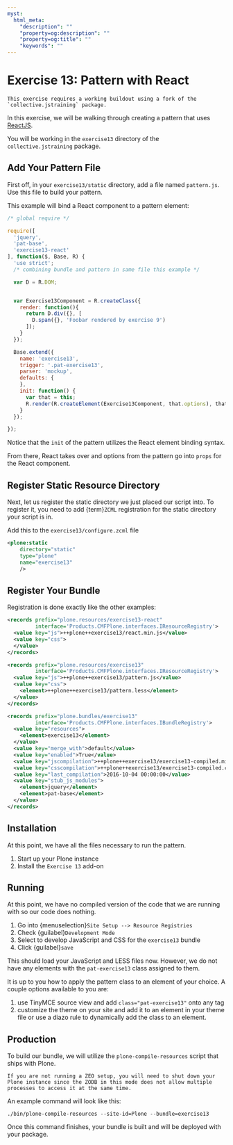 ```yaml
---
myst:
  html_meta:
    "description": ""
    "property=og:description": ""
    "property=og:title": ""
    "keywords": ""
---
```


# Exercise 13: Pattern with React

```{warning}
This exercise requires a working buildout using a fork of the `collective.jstraining` package.
```

In this exercise, we will be walking through creating a pattern that uses [ReactJS](https://react.dev/).

You will be working in the `exercise13` directory of the `collective.jstraining` package.

## Add Your Pattern File

First off, in your `exercise13/static` directory, add a file named `pattern.js`.
Use this file to build your pattern.

This example will bind a React component to a pattern element:

```javascript
/* global require */

require([
  'jquery',
  'pat-base',
  'exercise13-react'
], function($, Base, R) {
  'use strict';
  /* combining bundle and pattern in same file this example */

  var D = R.DOM;


  var Exercise13Component = R.createClass({
    render: function(){
      return D.div({}, [
        D.span({}, 'Foobar rendered by exercise 9')
      ]);
    }
  });

  Base.extend({
    name: 'exercise13',
    trigger: '.pat-exercise13',
    parser: 'mockup',
    defaults: {
    },
    init: function() {
      var that = this;
      R.render(R.createElement(Exercise13Component, that.options), that.$el[0]);
    }
  });

});
```

Notice that the `init` of the pattern utilizes the React element binding syntax.

From there, React takes over and options from the pattern go into `props` for the React component.

## Register Static Resource Directory

Next, let us register the static directory we just placed our script into.
To register it, you need to add {term}`ZCML` registration for the static directory your script is in.

Add this to the `exercise13/configure.zcml` file

```xml
<plone:static
    directory="static"
    type="plone"
    name="exercise13"
    />
```

## Register Your Bundle

Registration is done exactly like the other examples:

```xml
<records prefix="plone.resources/exercise13-react"
         interface='Products.CMFPlone.interfaces.IResourceRegistry'>
  <value key="js">++plone++exercise13/react.min.js</value>
  <value key="css">
  </value>
</records>

<records prefix="plone.resources/exercise13"
         interface='Products.CMFPlone.interfaces.IResourceRegistry'>
  <value key="js">++plone++exercise13/pattern.js</value>
  <value key="css">
    <element>++plone++exercise13/pattern.less</element>
  </value>
</records>

<records prefix="plone.bundles/exercise13"
         interface='Products.CMFPlone.interfaces.IBundleRegistry'>
  <value key="resources">
    <element>exercise13</element>
  </value>
  <value key="merge_with">default</value>
  <value key="enabled">True</value>
  <value key="jscompilation">++plone++exercise13/exercise13-compiled.min.js</value>
  <value key="csscompilation">++plone++exercise13/exercise13-compiled.css</value>
  <value key="last_compilation">2016-10-04 00:00:00</value>
  <value key="stub_js_modules">
    <element>jquery</element>
    <element>pat-base</element>
  </value>
</records>
```

## Installation

At this point, we have all the files necessary to run the pattern.

1. Start up your Plone instance
2. Install the `Exercise 13` add-on

## Running

At this point, we have no compiled version of the code that we are running with so our code does nothing.

1. Go into {menuselection}`Site Setup --> Resource Registries`
2. Check {guilabel}`Development Mode`
3. Select to develop JavaScript and CSS for the `exercise13` bundle
4. Click {guilabel}`save`

This should load your JavaScript and LESS files now.
However, we do not have any elements with the `pat-exercise13` class assigned to them.

It is up to you how to apply the pattern class to an element of your choice.
A couple options available to you are:

1. use TinyMCE source view and add `class="pat-exercise13"` onto any tag
2. customize the theme on your site and add it to an element in your theme file or use a diazo rule to dynamically add the class to an element.

## Production

To build our bundle, we will utilize the `plone-compile-resources` script that ships with Plone.

```{warning}
If you are not running a ZEO setup, you will need to shut down your Plone instance since the ZODB in this mode does not allow multiple processes to access it at the same time.
```

An example command will look like this:

```shell
./bin/plone-compile-resources --site-id=Plone --bundle=exercise13
```

Once this command finishes, your bundle is built and will be deployed with your package.
